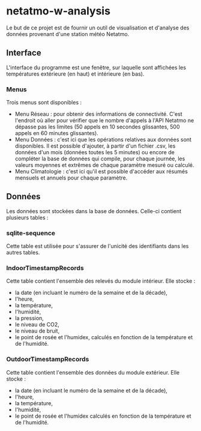 # netatmo-w-analysis

Le but de ce projet est de fournir un outil de visualisation et d'analyse des données provenant d'une station météo Netatmo.

## Interface
L'interface du programme est une fenêtre, sur laquelle sont affichées les températures extérieure (en haut) et intérieure (en bas).

### Menus
Trois menus sont disponibles :
- Menu Réseau : pour obtenir des informations de connectivité. C'est l'endroit où aller pour vérifier que le nombre d'appels à l'API Netatmo ne dépasse pas les limites (50 appels en 10 secondes glissantes, 500 appels en 60 minutes glissantes).
- Menu Données : c'est ici que les opérations relatives aux données sont disponibles. Il est possible d'ajouter, à partir d'un fichier .csv, les données d'un mois (données toutes les 5 minutes) ou encore de compléter la base de données qui compile, pour chaque journée, les valeurs moyennes et extrêmes de chaque paramètre mesuré ou calculé.
- Menu Climatologie : c'est ici qu'il est possible d'accéder aux résumés mensuels et annuels pour chaque paramètre.

## Données

Les données sont stockées dans la base de données. Celle-ci contient plusieurs tables :

### sqlite-sequence
Cette table est utilisée pour s'assurer de l'unicité des identifiants dans les autres tables.

### IndoorTimestampRecords
Cette table contient l'ensemble des relevés du module intérieur. Elle stocke :
- la date (en incluant le numéro de la semaine et de la décade),
- l'heure,
- la température,
- l'humidité,
- la pression,
- le niveau de CO2,
- le niveau de bruit,
- le point de rosée et l'humidex, calculés en fonction de la température et de l'humidité.

### OutdoorTimestampRecords
Cette table contient l'ensemble des données du module extérieur. Elle stocke :
- la date (en incluant le numéro de la semaine et de la décade),
- l'heure,
- la température,
- l'humidité,
- le point de rosée et l'humidex calculés en fonction de la température et de l'humidité.
